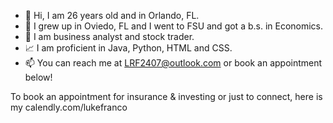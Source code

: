 - 👋 Hi, I am 26 years old and in Orlando, FL. 
- 👀 I grew up in Oviedo, FL and I went to FSU and got a b.s. in Economics. 
- 🌱 I am business analyst and stock trader.
- 📈 I am proficient in Java, Python, HTML and CSS. 
- 📫 You can reach me at LRF2407@outlook.com or book an appointment below!

To book an appointment for insurance & investing or just to connect, here is my calendly.com/lukefranco

<!---
LukeFranco/LukeFranco is a ✨ special ✨ repository because its `README.md` (this file) appears on your GitHub profile.
You can click the Preview link to take a look at your changes.
--->
